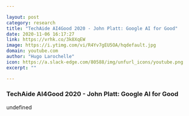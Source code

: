 ```yaml
---

layout: post
category: research
title: "TechAide AI4Good 2020 - John Platt: Google AI for Good"
date: 2020-11-06 16:17:27
link: https://vrhk.co/3k8XqEW
image: https://i.ytimg.com/vi/R4Yv7gEU5OA/hqdefault.jpg
domain: youtube.com
author: "Hugo Larochelle"
icon: https://a.slack-edge.com/80588/img/unfurl_icons/youtube.png
excerpt: ""

---
```


### TechAide AI4Good 2020 - John Platt: Google AI for Good

undefined